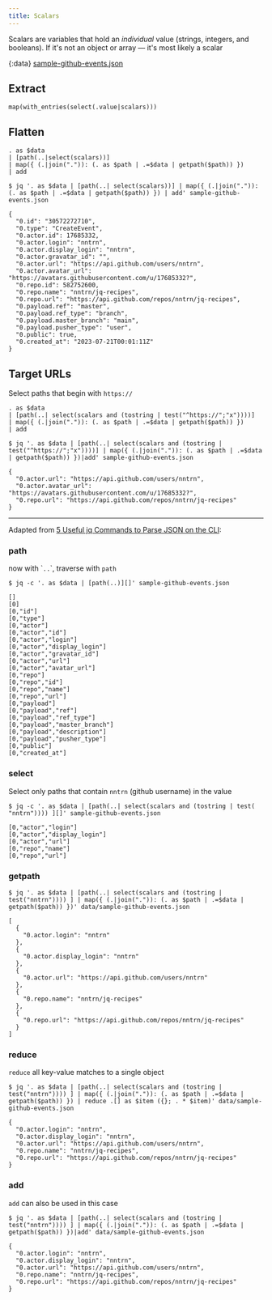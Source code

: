 ```yaml
---
title: Scalars
---
```


Scalars are variables that hold an *individual* value (strings, integers, and booleans). If it's not an object or array &mdash; it's most likely a scalar

{:data}
[sample-github-events.json](../data/sample-github-events.json)


## Extract

```jq
map(with_entries(select(.value|scalars)))
```

## Flatten

```jq
. as $data
| [path(..|select(scalars))]
| map({ (.|join(".")): (. as $path | .=$data | getpath($path)) })
| add
```

```console
$ jq '. as $data | [path(..| select(scalars))] | map({ (.|join(".")): (. as $path | .=$data | getpath($path)) }) | add' sample-github-events.json

{
  "0.id": "30572272710",
  "0.type": "CreateEvent",
  "0.actor.id": 17685332,
  "0.actor.login": "nntrn",
  "0.actor.display_login": "nntrn",
  "0.actor.gravatar_id": "",
  "0.actor.url": "https://api.github.com/users/nntrn",
  "0.actor.avatar_url": "https://avatars.githubusercontent.com/u/17685332?",
  "0.repo.id": 582752600,
  "0.repo.name": "nntrn/jq-recipes",
  "0.repo.url": "https://api.github.com/repos/nntrn/jq-recipes",
  "0.payload.ref": "master",
  "0.payload.ref_type": "branch",
  "0.payload.master_branch": "main",
  "0.payload.pusher_type": "user",
  "0.public": true,
  "0.created_at": "2023-07-21T00:01:11Z"
}
```

## Target URLs

Select paths that begin with `https://`

```jq
. as $data
| [path(..| select(scalars and (tostring | test("^https://";"x"))))]
| map({ (.|join(".")): (. as $path | .=$data | getpath($path)) })
| add
```

```console
$ jq '. as $data | [path(..| select(scalars and (tostring | test("^https://";"x"))))] | map({ (.|join(".")): (. as $path | .=$data | getpath($path)) })|add' sample-github-events.json

{
  "0.actor.url": "https://api.github.com/users/nntrn",
  "0.actor.avatar_url": "https://avatars.githubusercontent.com/u/17685332?",
  "0.repo.url": "https://api.github.com/repos/nntrn/jq-recipes"
}
```

---

Adapted from [5 Useful jq Commands to Parse JSON on the CLI](https://www.fabian-keller.de/blog/5-useful-jq-commands-parse-json-cli/):


### path
now with \``..`\`, traverse with `path`

```console
$ jq -c '. as $data | [path(..)][]' sample-github-events.json

[]
[0]
[0,"id"]
[0,"type"]
[0,"actor"]
[0,"actor","id"]
[0,"actor","login"]
[0,"actor","display_login"]
[0,"actor","gravatar_id"]
[0,"actor","url"]
[0,"actor","avatar_url"]
[0,"repo"]
[0,"repo","id"]
[0,"repo","name"]
[0,"repo","url"]
[0,"payload"]
[0,"payload","ref"]
[0,"payload","ref_type"]
[0,"payload","master_branch"]
[0,"payload","description"]
[0,"payload","pusher_type"]
[0,"public"]
[0,"created_at"]
```

### select
Select only paths that contain `nntrn` (github username) in the value

```console
$ jq -c '. as $data | [path(..| select(scalars and (tostring | test( "nntrn")))) ][]' sample-github-events.json

[0,"actor","login"]
[0,"actor","display_login"]
[0,"actor","url"]
[0,"repo","name"]
[0,"repo","url"]
```

### getpath

```console
$ jq '. as $data | [path(..| select(scalars and (tostring | test("nntrn")))) ] | map({ (.|join(".")): (. as $path | .=$data | getpath($path)) })' data/sample-github-events.json

[
  {
    "0.actor.login": "nntrn"
  },
  {
    "0.actor.display_login": "nntrn"
  },
  {
    "0.actor.url": "https://api.github.com/users/nntrn"
  },
  {
    "0.repo.name": "nntrn/jq-recipes"
  },
  {
    "0.repo.url": "https://api.github.com/repos/nntrn/jq-recipes"
  }
]
```

### reduce
`reduce` all key-value matches to a single object

```console
$ jq '. as $data | [path(..| select(scalars and (tostring | test("nntrn")))) ] | map({ (.|join(".")): (. as $path | .=$data | getpath($path)) }) | reduce .[] as $item ({}; . * $item)' data/sample-github-events.json

{
  "0.actor.login": "nntrn",
  "0.actor.display_login": "nntrn",
  "0.actor.url": "https://api.github.com/users/nntrn",
  "0.repo.name": "nntrn/jq-recipes",
  "0.repo.url": "https://api.github.com/repos/nntrn/jq-recipes"
}
```

### add
`add` can also be used in this case

```console
$ jq '. as $data | [path(..| select(scalars and (tostring | test("nntrn")))) ] | map({ (.|join(".")): (. as $path | .=$data | getpath($path)) })|add' data/sample-github-events.json

{
  "0.actor.login": "nntrn",
  "0.actor.display_login": "nntrn",
  "0.actor.url": "https://api.github.com/users/nntrn",
  "0.repo.name": "nntrn/jq-recipes",
  "0.repo.url": "https://api.github.com/repos/nntrn/jq-recipes"
}
````

